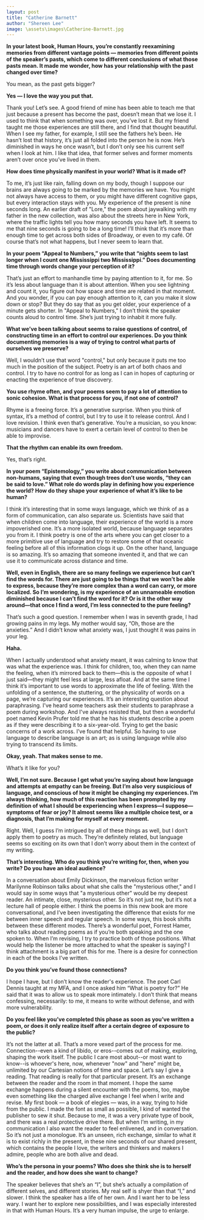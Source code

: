 ```yaml
---
layout: post
title: "Catherine Barnett"
author: "Shereen Lee"
image: \assets\images\Catherine-Barnett.jpg
---
```


<strong>In your latest book, Human Hours, you’re constantly reexamining memories from different vantage points — memories from different points of the speaker’s pasts, which come to different conclusions of what those pasts mean. It made me wonder, how has your relationship with the past changed over time?</strong>

You mean, as the past gets bigger?

<strong>Yes — I love the way you put that.</strong>

Thank you! Let’s see. A good friend of mine has been able to teach me that just because a present has become the past, doesn’t mean that we lose it. I used to think that when something was over, you’ve lost it. But my friend taught me those experiences are still there, and I find that thought beautiful. When I see my father, for example, I still see the fathers he’s been. He hasn’t lost that history, it’s just all folded into the person he is now. He’s diminished in ways he once wasn’t, but I don’t only see his current self when I look at him. I like that idea, that former selves and former moments aren’t over once you’ve lived in them.

<strong>How does time physically manifest in your world? What is it made of?</strong>

To me, it’s just like rain, falling down on my body, though I suppose our brains are always going to be marked by the memories we have. You might not always have access to them, or you might have different cognitive gaps, but every interaction stays with you.
My experience of the present is nine seconds long. An earlier draft of "Lore," the poem about jaywalking with my father in the new collection, was also about the streets here in New York, where the traffic lights tell you how many seconds you have left. It seems to me that nine seconds is going to be a long time! I’ll think that it’s more than enough time to get across both sides of Broadway, or even to my café. Of course that’s not what happens, but I never seem to learn that.

<strong>In your poem “Appeal to Numbers,” you write that “nights seem to last longer when I count one Mississippi two Mississippi.” Does documenting time through words change your perception of it?</strong>

That’s just an effort to manhandle time by paying attention to it, for me. So it’s less about language than it is about attention. When you see lightning and count it, you figure out how space and time are related in that moment. And you wonder, if you can pay enough attention to it, can you make it slow down or stop? But they do say that as you get older, your experience of a minute gets shorter. In "Appeal to Numbers," I don’t think the speaker counts aloud to control time. She’s just trying to inhabit it more fully.

<strong>What we’ve been talking about seems to raise questions of control, of constructing time in an effort to control our experiences. Do you think documenting memories is a way of trying to control what parts of ourselves we preserve?</strong>

Well, I wouldn’t use that word "control," but only because it puts me too much in the position of the subject. Poetry is an art of both chaos and control. I try to have no control for as long as I can in hopes of capturing or enacting the experience of true discovery.

<strong>You use rhyme often, and your poems seem to pay a lot of attention to sonic cohesion. What is that process for you, if not one of control?</strong>

Rhyme is a freeing force. It’s a generative surprise. When you think of syntax, it’s a method of control, but I try to use it to release control. And I love revision. I think even that’s generative.
You’re a musician, so you know: musicians and dancers have to exert a certain level of control to then be able to improvise.

<strong>That the rhythm can enable its own freedom.</strong>

Yes, that’s right.

<strong>In your poem “Epistemology,” you write about communication between non-humans, saying that even though trees don’t use words, “they can be said to love.” What role do words play in defining how you experience the world? How do they shape your experience of what it’s like to be human?</strong>

I think it’s interesting that in some ways language, which we think of as a form of communication, can also  separate us. Scientists have said that when children come into language, their experience of the world is a more impoverished one. It’s a more isolated world, because language separates you from it.  I think poetry is one of the arts where you can get closer to a more primitive use of language and try to restore some of that oceanic feeling before all of this information clogs it up.
On the other hand, language is so amazing. It’s so amazing that someone invented it, and that we can use it  to communicate across distance and time.

<strong>Well, even in English, there are so many feelings we experience but can’t find the words for. There are just going to be things that we won’t be able to express, because they’re more complex than a word can carry, or more localized. So I’m wondering, is my experience of an unnameable emotion diminished because I can’t find the word for it? Or is it the other way around—that once I find a word, I’m less connected to the pure feeling?</strong>

That’s such a good question. I remember when I was in seventh grade, I had growing pains in my legs. My mother would say, “Oh, those are the anxieties.” And I didn’t know what anxiety was, I just thought it was pains in your leg.


<strong>Haha.</strong>

When I actually understood what anxiety meant, it was calming to know that was what the experience was. I think for children, too, when they can name the feeling, when it’s mirrored back to them—this is the opposite of what I just said—they might feel less at large, less afloat. And at the same time I think it’s important to use words to approximate the life of feeling. With the unfolding of a sentence, the stuttering, or the physicality of words on a page, we’re capturing our experiences.
It’s an interesting question about paraphrasing. I’ve heard some teachers ask their students to paraphrase a poem during workshop. And I've always resisted that, but then a wonderful poet named Kevin Prufer told me that he has his students describe a poem as if they were describing it to a six-year-old. Trying to get the basic concerns of a work across. I’ve found that helpful. So having to use language to describe language is an art; as is using language while also trying to transcend its limits.

<strong>Okay, yeah. That makes sense to me.</strong>

What’s it like for you?

<strong>Well, I’m not sure. Because I get what you’re saying about how language and attempts at empathy can be freeing. But I’m also very suspicious of language, and conscious of how it might be changing my experiences. I’m always thinking, how much of this reaction has been prompted by my definition of what I should be experiencing when I express—I suppose—symptoms of fear or joy? It almost seems like a multiple choice test, or a diagnosis, that I’m making for myself at every moment.</strong>

Right. Well, I guess I’m intrigued by all of these things as well, but I don’t apply them to poetry as much. They’re definitely related, but language seems so exciting on its own that I don’t worry about them in the context of my writing.

<strong>That’s interesting. Who do you think you’re writing for, then, when you write? Do you have an ideal audience?</strong>

In a conversation about Emily Dickinson, the marvelous fiction writer Marilynne Robinson talks about what she calls the "mysterious other," and I would say in some ways that "a mysterious other" would be my deepest reader. An intimate, close, mysterious other. So it’s not just me, but it’s not a lecture hall of people either. I think the poems in this new book are more conversational, and I’ve been investigating the difference that exists for me between inner speech and regular speech. In some ways, this book shifts between these different modes.
There’s a wonderful poet, Forrest Hamer, who talks about reading poems as if you’re both speaking and the one spoken to. When I’m revising, I try to practice both of those positions. What would help the listener be more attached to what the speaker is saying? I think attachment is a big part of this for me. There is a desire for connection in each of the books I’ve written.


<strong>Do you think you’ve found those connections?</strong>

I hope I have, but I don’t know the reader's experience. The poet Carl Dennis taught at my MFA, and I once asked him “What is poetry for?” He said that it was to allow us to speak more intimately. I don’t think that means confessing, necessarily: to me, it means to write without defense, and with more vulnerability.

<strong>Do you feel like you’ve completed this phase as soon as you’ve written a poem, or does it only realize itself after a certain degree of exposure to the public?</strong>

It’s not the latter at all. That’s a more vexed part of the process for me. Connection--even a kind of libido, or eros--comes out of making, exploring, shaping the work itself. The public I care most about--or most want to know--is whoever's here, now, whenever "now" and "here" might be, unlimited by our Cartesian notions of time and space. Let’s say I give a reading. That reading is really for that particular present. It’s an exchange between the reader and the room in that moment. I hope the same exchange happens during a silent encounter with the poems, too, maybe even something like the charged alive exchange I feel when I write and revise.
My first book — a book of elegies — was, in a way, trying to hide from the public. I made the font as small as possible, I kind of wanted the publisher to sew it shut. Because to me, it was a very private type of book, and there was a real protective drive there.
But when I’m writing, in my communication I also want the reader to feel enlivened, and in conversation. So it’s not just a monologue.  It’s an unseen, rich exchange, similar to what it is to exist richly in the present, in these nine seconds of our shared present, which contains the people I love, the writers and thinkers and makers I admire, people who are both alive and dead.

<strong>Who’s the persona in your poems? Who does she think she is to herself and the reader, and how does she want to change?</strong>

The speaker believes that she’s an “I”, but she’s actually a compilation of different selves, and different stories. My real self is shyer than that “I,” and slower. I think the speaker has a life of her own. And I want her to be less wary. I want her to explore new possibilities, and I was especially interested in that with Human Hours. It’s a very human impulse, the urge to enlarge.
